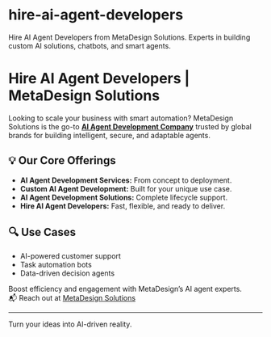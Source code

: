 # hire-ai-agent-developers
Hire AI Agent Developers from MetaDesign Solutions. Experts in building custom AI solutions, chatbots, and smart agents.

# Hire AI Agent Developers | MetaDesign Solutions

Looking to scale your business with smart automation? MetaDesign Solutions is the go-to **[AI Agent Development Company](https://metadesignsolutions.com/technology/ai-agent-development-company/)** trusted by global brands for building intelligent, secure, and adaptable agents.

## 💡 Our Core Offerings

- **AI Agent Development Services:** From concept to deployment.
- **Custom AI Agent Development:** Built for your unique use case.
- **AI Agent Development Solutions:** Complete lifecycle support.
- **Hire AI Agent Developers:** Fast, flexible, and ready to deliver.

## 🔍 Use Cases

- AI-powered customer support
- Task automation bots
- Data-driven decision agents

Boost efficiency and engagement with MetaDesign’s AI agent experts.  
📬 Reach out at [MetaDesign Solutions](https://www.metadesignsolutions.com)

---
Turn your ideas into AI-driven reality.
